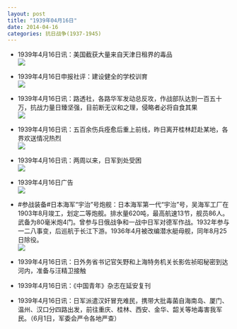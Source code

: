 ```yaml
---
layout: post
title: "1939年04月16日"
date: 2014-04-16
categories: 抗日战争(1937-1945)
---
```


<meta name="referrer" content="no-referrer" />

- 1939年4月16日讯：美国截获大量来自天津日租界的毒品 <br/><img src="https://ww2.sinaimg.cn/large/aca367d8jw1efhse4ds7wj205t06umxs.jpg" />

- 1939年4月16日申报社评：建设健全的学校训育 <br/><img src="https://ww2.sinaimg.cn/large/aca367d8jw1efhqri1ox0j20p00wvkao.jpg" />

- 1939年4月16日讯：路透社，各路华军发动总反攻，作战部队达到一百五十万，抗战力量日臻坚强，目前断无议和之理，侵略者必将自食其果 <br/><img src="https://ww2.sinaimg.cn/large/aca367d8jw1efhoxdkza2j20c10h9jvt.jpg" />

- 1939年4月16日讯：五百余伤兵痊愈后重上前线，昨日离开桂林赶赴某地，各界欢送情况热烈 <br/><img src="https://ww2.sinaimg.cn/large/aca367d8jw1efhg95kmuqj208s05tjs9.jpg" />

- 1939年4月16日讯：两周以来，日军到处受困 <br/><img src="https://ww1.sinaimg.cn/large/aca367d8jw1efhb2a87haj20id0bj78p.jpg" />

- 1939年4月16日广告 <br/><img src="https://ww1.sinaimg.cn/large/aca367d8jw1efh9bosjg6j20cb0krdju.jpg" />

- #参战装备#日本海军“宇治”号炮舰：日本海军第一代“宇治”号，吴海军工厂在1903年8月竣工，划定二等炮舰。排水量620吨，最高航速13节，舰员86人。武备为80毫米炮4门。曾参与日俄战争和一战中日军对德军作战。1932年参与一二八事变，后巡航于长江下游。1936年4月被改编潜水艇母舰，同年8月25日除役。 <br/><img src="https://ww4.sinaimg.cn/large/aca367d8jw1efh7b0a54vj20go0b4aae.jpg" />

- 1939年4月16日讯：日外务省书记官矢野和上海特务机关长影佐祯昭秘密到达河内，准备与汪精卫接触 

- 1939年4月16日讯：《中国青年》杂志在延安复刊 

- 1939年4月16日讯：日军派遣汉奸冒充难民，携带大批毒菌自海南岛、厦门、温州、汉口分四路出发，前往重庆、桂林、西安、金华、韶关等地毒害我军民。（6月1日，军委会严令各地严查） 

